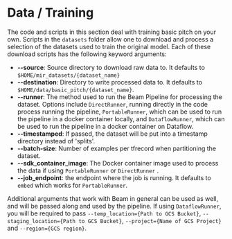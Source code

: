 # Data / Training
The code and scripts in this section deal with training basic pitch on your own. Scripts in the `datasets` folder allow one to download and process a selection of the datasets used to train the original model. Each of these download scripts has the following keyword arguments:
* **--source**: Source directory to download raw data to. It defaults to `$HOME/mir_datasets/{dataset_name}`
* **--destination**: Directory to write processed data to. It defaults to `$HOME/data/basic_pitch/{dataset_name}`.
* **--runner**: The method used to run the Beam Pipeline for processing the dataset. Options include `DirectRunner`, running directly in the code process running the pipeline, `PortableRunner`, which can be used to run the pipeline in a docker container locally, and `DataflowRunner`, which can be used to run the pipeline in a docker container on Dataflow. 
* **--timestamped**: If passed, the dataset will be put into a timestamp directory instead of 'splits'.
* **--batch-size**: Number of examples per tfrecord when partitioning the dataset.
* **--sdk_container_image**: The Docker container image used to process the data if using `PortableRunner` or `DirectRunner` .
* **--job_endpoint**: the endpoint where the job is running. It defaults to `embed` which works for `PortableRunner`. 

Additional arguments that work with Beam in general can be used as well, and will be passed along and used by the pipeline. If using `DataflowRunner`, you will be required to pass `--temp_location={Path to GCS Bucket}`, `--staging_location={Path to GCS Bucket}`, `--project={Name of GCS Project}` and `--region={GCS region}`. 
